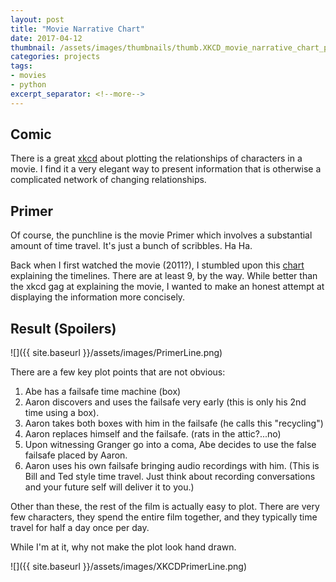 ```yaml
---
layout: post
title: "Movie Narrative Chart"
date: 2017-04-12
thumbnail: /assets/images/thumbnails/thumb.XKCD_movie_narrative_chart_primer.png
categories: projects
tags:
- movies
- python
excerpt_separator: <!--more-->
---
```


## Comic
There is a great [xkcd](https://xkcd.com/657) about plotting the relationships of characters in a movie. I find it a very elegant way to present information that is otherwise a complicated network of changing relationships. 

## Primer
Of course, the punchline is the movie Primer which involves a substantial amount of time travel.
It's just a bunch of scribbles. Ha Ha.

Back when I first watched the movie (2011?), I stumbled upon this [chart](http://unrealitymag.com/wp-content/uploads/2011/09/primer-chart.jpg) explaining the timelines. There are at least 9, by the way.
While better than the xkcd gag at explaining the movie, I wanted to make an honest attempt at displaying the information more concisely.

## Result (Spoilers)

![]({{ site.baseurl }}/assets/images/PrimerLine.png)

There are a few key plot points that are not obvious:

 1. Abe has a failsafe time machine (box)
 2. Aaron discovers and uses the failsafe very early (this is only his 2nd time using a box).
 3. Aaron takes both boxes with him in the failsafe (he calls this "recycling")
 4. Aaron replaces himself and the failsafe. (rats in the attic?...no)
 5. Upon witnessing Granger go into a coma, Abe decides to use the false failsafe placed by Aaron.
 6. Aaron uses his own failsafe bringing audio recordings with him. (This is Bill and Ted style time travel. Just think about recording conversations and your future self will deliver it to you.) 

Other than these, the rest of the film is actually easy to plot. There are very few characters, they spend the entire film together, and they typically time travel for half a day once per day. 

While I'm at it, why not make the plot look hand drawn.

![]({{ site.baseurl }}/assets/images/XKCDPrimerLine.png)
